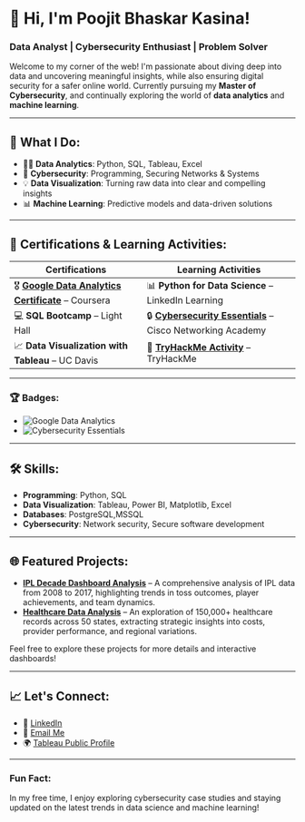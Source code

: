 # 👋 Hi, I'm Poojit Bhaskar Kasina!

### Data Analyst | Cybersecurity Enthusiast | Problem Solver

Welcome to my corner of the web! I'm passionate about diving deep into data and uncovering meaningful insights, while also ensuring digital security for a safer online world. Currently pursuing my **Master of Cybersecurity**, and continually exploring the world of **data analytics** and **machine learning**.

---

## 🌟 What I Do:
- 🧑‍💻 **Data Analytics**: Python, SQL, Tableau, Excel
- 🔐 **Cybersecurity**: Programming, Securing Networks & Systems
- 💡 **Data Visualization**: Turning raw data into clear and compelling insights
- 📊 **Machine Learning**: Predictive models and data-driven solutions

---

## 🏅 Certifications & Learning Activities:

| **Certifications** | **Learning Activities** |
|--------------------|-------------------------|
| 🎖 **[Google Data Analytics Certificate](https://www.coursera.org/account/accomplishments/professional-cert/FTBXWAN4FR2Q)** – Coursera | 📊 **Python for Data Science** – LinkedIn Learning |
| 💻 **SQL Bootcamp** – Light Hall | 🔒 **[Cybersecurity Essentials](https://www.netacad.com/dashboard)** – Cisco Networking Academy |
| 📈 **Data Visualization with Tableau** – UC Davis | 🔐 **[TryHackMe Activity](https://tryhackme.com/p/Poojit)** – TryHackMe |

---

### 🏆 **Badges:**

- ![Google Data Analytics](https://www.credly.com/badges/xxxxxxxxxxx)  
- ![Cybersecurity Essentials](https://path/to/cisco/badge.png)

---

## 🛠️ Skills:
- **Programming**: Python, SQL
- **Data Visualization**: Tableau, Power BI, Matplotlib, Excel
- **Databases**: PostgreSQL,MSSQL
- **Cybersecurity**: Network security, Secure software development

---

## 🌐 Featured Projects:
- **[IPL Decade Dashboard Analysis](https://github.com/Popsy96/IPL-Data-Insights)** – A comprehensive analysis of IPL data from 2008 to 2017, highlighting trends in toss outcomes, player achievements, and team dynamics.
- **[Healthcare Data Analysis](https://github.com/yourusername/healthcare-data-analysis)** – An exploration of 150,000+ healthcare records across 50 states, extracting strategic insights into costs, provider performance, and regional variations.
  
Feel free to explore these projects for more details and interactive dashboards!

---

## 📈 Let's Connect:
- 💼 [LinkedIn](https://www.linkedin.com/in/poojitkasina-aus23/) 
- 💌 [Email Me](mailto:poojitkasina@gmail.com)
- 🌍 [Tableau Public Profile](https://public.tableau.com/profile/poojit.kasina)

---

### Fun Fact:
In my free time, I enjoy exploring cybersecurity case studies and staying updated on the latest trends in data science and machine learning!
